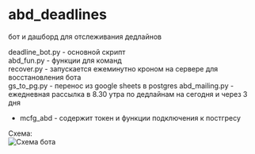 # abd_deadlines
бот и дашборд для отслеживания дедлайнов

deadline_bot.py - основной скрипт  
abd_fun.py - функции для команд  
recover.py - запускается ежеминутно кроном на сервере для восстановления бота  
gs_to_pg.py - перенос из google sheets в postgres
abd_mailing.py - ежедневная рассылка в 8.30 утра по дедлайнам на сегодня и через 3 дня  
* mcfg_abd - содержит токен и функции подключения к постгресу  

Схема:  
![Схема бота](https://github.com/user-attachments/assets/72d215a0-cde9-45e2-b5b7-5178a110856e)


